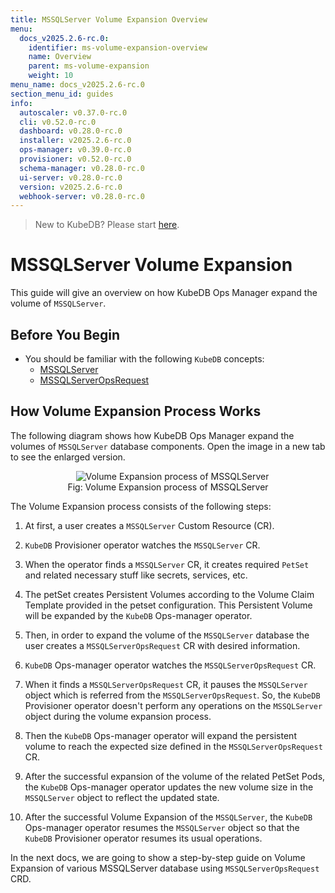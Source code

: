 ```yaml
---
title: MSSQLServer Volume Expansion Overview
menu:
  docs_v2025.2.6-rc.0:
    identifier: ms-volume-expansion-overview
    name: Overview
    parent: ms-volume-expansion
    weight: 10
menu_name: docs_v2025.2.6-rc.0
section_menu_id: guides
info:
  autoscaler: v0.37.0-rc.0
  cli: v0.52.0-rc.0
  dashboard: v0.28.0-rc.0
  installer: v2025.2.6-rc.0
  ops-manager: v0.39.0-rc.0
  provisioner: v0.52.0-rc.0
  schema-manager: v0.28.0-rc.0
  ui-server: v0.28.0-rc.0
  version: v2025.2.6-rc.0
  webhook-server: v0.28.0-rc.0
---
```


> New to KubeDB? Please start [here](/docs/v2025.2.6-rc.0/README).

# MSSQLServer Volume Expansion

This guide will give an overview on how KubeDB Ops Manager expand the volume of `MSSQLServer`.

## Before You Begin

- You should be familiar with the following `KubeDB` concepts:
  - [MSSQLServer](/docs/v2025.2.6-rc.0/guides/mssqlserver/concepts/mssqlserver)
  - [MSSQLServerOpsRequest](/docs/v2025.2.6-rc.0/guides/mssqlserver/concepts/opsrequest)

## How Volume Expansion Process Works

The following diagram shows how KubeDB Ops Manager expand the volumes of `MSSQLServer` database components. Open the image in a new tab to see the enlarged version.

<figure align="center">
  <img alt="Volume Expansion process of MSSQLServer" src="/docs/v2025.2.6-rc.0/images/day-2-operation/mssqlserver/ms-volume-expansion.png">
<figcaption align="center">Fig: Volume Expansion process of MSSQLServer</figcaption>
</figure>

The Volume Expansion process consists of the following steps:

1. At first, a user creates a `MSSQLServer` Custom Resource (CR).

2. `KubeDB` Provisioner operator watches the `MSSQLServer` CR.

3. When the operator finds a `MSSQLServer` CR, it creates required `PetSet` and related necessary stuff like secrets, services, etc.

4. The petSet creates Persistent Volumes according to the Volume Claim Template provided in the petset configuration. This Persistent Volume will be expanded by the `KubeDB` Ops-manager operator.

5. Then, in order to expand the volume of the `MSSQLServer` database the user creates a `MSSQLServerOpsRequest` CR with desired information.

6. `KubeDB` Ops-manager operator watches the `MSSQLServerOpsRequest` CR.

7. When it finds a `MSSQLServerOpsRequest` CR, it pauses the `MSSQLServer` object which is referred from the `MSSQLServerOpsRequest`. So, the `KubeDB` Provisioner operator doesn't perform any operations on the `MSSQLServer` object during the volume expansion process.

8. Then the `KubeDB` Ops-manager operator will expand the persistent volume to reach the expected size defined in the `MSSQLServerOpsRequest` CR.

9. After the successful expansion of the volume of the related PetSet Pods, the `KubeDB` Ops-manager operator updates the new volume size in the `MSSQLServer` object to reflect the updated state.

10. After the successful Volume Expansion of the `MSSQLServer`, the `KubeDB` Ops-manager operator resumes the `MSSQLServer` object so that the `KubeDB` Provisioner operator resumes its usual operations.

In the next docs, we are going to show a step-by-step guide on Volume Expansion of various MSSQLServer database using `MSSQLServerOpsRequest` CRD.

